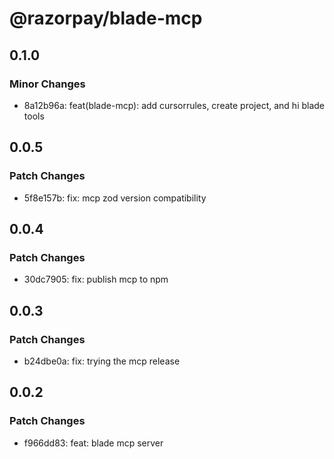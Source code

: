 # @razorpay/blade-mcp

## 0.1.0

### Minor Changes

- 8a12b96a: feat(blade-mcp): add cursorrules, create project, and hi blade tools

## 0.0.5

### Patch Changes

- 5f8e157b: fix: mcp zod version compatibility

## 0.0.4

### Patch Changes

- 30dc7905: fix: publish mcp to npm

## 0.0.3

### Patch Changes

- b24dbe0a: fix: trying the mcp release

## 0.0.2

### Patch Changes

- f966dd83: feat: blade mcp server
